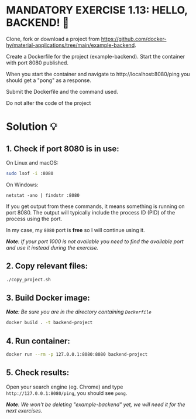 # MANDATORY EXERCISE 1.13: HELLO, BACKEND! 🤔
Clone, fork or download a project from https://github.com/docker-hy/material-applications/tree/main/example-backend.

Create a Dockerfile for the project (example-backend). Start the container with port 8080 published.

When you start the container and navigate to http://localhost:8080/ping you should get a "pong" as a response.

Submit the Dockerfile and the command used.

Do not alter the code of the project

# Solution 💡

## 1. Check if port 8080 is in use:

On Linux and macOS:
```bash
sudo lsof -i :8080
```
On Windows:
```
netstat -ano | findstr :8080
```
If you get output from these commands, it means something is running on port 8080. The output will typically include the process ID (PID) of the process using the port.

In my case, my `8080` port is **free** so I will continue using it.

_**Note**: If your port 1000 is not available you need to find the available port and use it instead during the exercise._

## 2. Copy relevant files:

```bash
./copy_project.sh
```

## 3. Build Docker image:

_**Note**: Be sure you are in the directory containing `Dockerfile`_

```bash
docker build . -t backend-project
```

## 4. Run container:
    
```bash
docker run --rm -p 127.0.0.1:8080:8080 backend-project
```

## 5. Check results:
Open your search engine (eg. Chrome) and type `http://127.0.0.1:8080/ping`, you should see `pong`.

_**Note**: We won't be deleting "example-backend" yet, we will need it for the next exercises._
